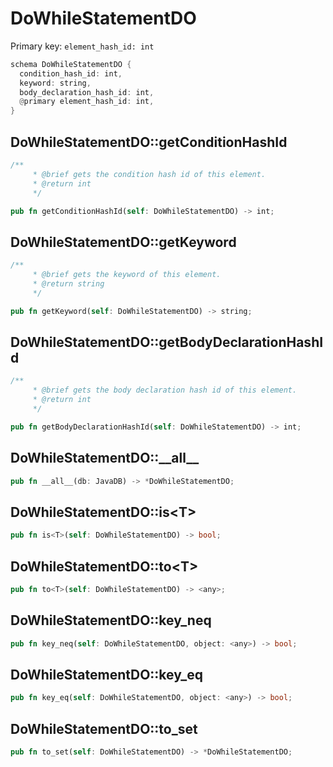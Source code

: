 # DoWhileStatementDO

Primary key: `element_hash_id: int`

```rust
schema DoWhileStatementDO {
  condition_hash_id: int,
  keyword: string,
  body_declaration_hash_id: int,
  @primary element_hash_id: int,
}
```
## DoWhileStatementDO::getConditionHashId

```rust
/**
     * @brief gets the condition hash id of this element.
     * @return int
     */
```
```rust
pub fn getConditionHashId(self: DoWhileStatementDO) -> int;
```
## DoWhileStatementDO::getKeyword

```rust
/**
     * @brief gets the keyword of this element.
     * @return string
     */
```
```rust
pub fn getKeyword(self: DoWhileStatementDO) -> string;
```
## DoWhileStatementDO::getBodyDeclarationHashId

```rust
/**
     * @brief gets the body declaration hash id of this element.
     * @return int
     */
```
```rust
pub fn getBodyDeclarationHashId(self: DoWhileStatementDO) -> int;
```
## DoWhileStatementDO::\_\_all\_\_

```rust
pub fn __all__(db: JavaDB) -> *DoWhileStatementDO;
```
## DoWhileStatementDO::is\<T\>

```rust
pub fn is<T>(self: DoWhileStatementDO) -> bool;
```
## DoWhileStatementDO::to\<T\>

```rust
pub fn to<T>(self: DoWhileStatementDO) -> <any>;
```
## DoWhileStatementDO::key\_neq

```rust
pub fn key_neq(self: DoWhileStatementDO, object: <any>) -> bool;
```
## DoWhileStatementDO::key\_eq

```rust
pub fn key_eq(self: DoWhileStatementDO, object: <any>) -> bool;
```
## DoWhileStatementDO::to\_set

```rust
pub fn to_set(self: DoWhileStatementDO) -> *DoWhileStatementDO;
```
